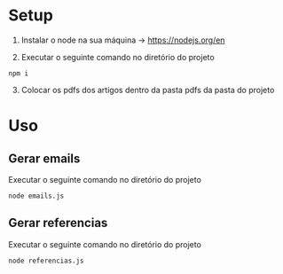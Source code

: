 # Setup
1. Instalar o node na sua máquina -> https://nodejs.org/en

2. Executar o seguinte comando no diretório do projeto

``` npm i ```

3. Colocar os pdfs dos artigos dentro da pasta pdfs da pasta do projeto

# Uso

## Gerar emails
Executar o seguinte comando no diretório do projeto

```node emails.js```

## Gerar referencias
Executar o seguinte comando no diretório do projeto

```node referencias.js```
